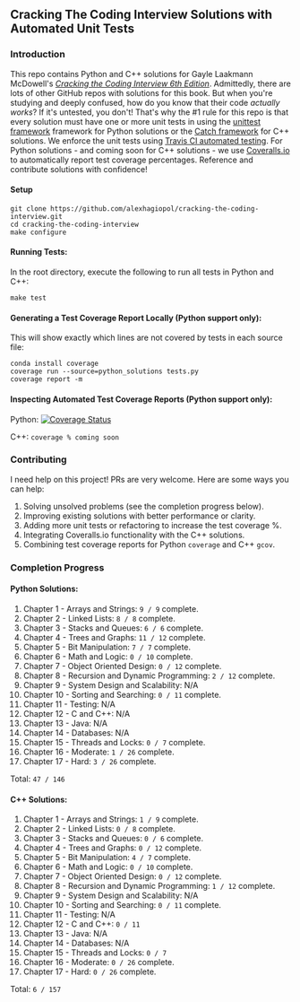 ## Cracking The Coding Interview Solutions with Automated Unit Tests

### Introduction
This repo contains Python and C++ solutions for Gayle Laakmann McDowell's [*Cracking the Coding Interview 6th Edition*](http://a.co/baneyGe). 
Admittedly, there are lots of other GitHub repos with solutions for this book. But when you're studying and deeply confused, 
how do you know that their code *actually works*? If it's untested, you don't! That's why the #1 rule for this repo is 
that every solution must have one or more unit tests in using the [unittest framework](https://docs.python.org/3.6/library/unittest.html) 
framework for Python solutions or the [Catch framework](https://github.com/philsquared/Catch) for C++ solutions. We enforce 
the unit tests using [Travis CI automated testing](https://travis-ci.org/alexhagiopol/cracking-the-coding-interview). 
For Python solutions - and coming soon for C++ solutions - we use [Coveralls.io](https://coveralls.io/github/alexhagiopol/cracking-the-coding-interview)
to automatically report test coverage percentages. Reference and contribute solutions with confidence!

#### Setup

    git clone https://github.com/alexhagiopol/cracking-the-coding-interview.git
    cd cracking-the-coding-interview
    make configure

#### Running Tests:
In the root directory, execute the following to run all tests in Python and C++:

    make test 

#### Generating a Test Coverage Report Locally (Python support only):
This will show exactly which lines are not covered by tests in each source file:

    conda install coverage
    coverage run --source=python_solutions tests.py
    coverage report -m

#### Inspecting Automated Test Coverage Reports (Python support only):
Python: [![Coverage Status](https://coveralls.io/repos/github/alexhagiopol/cracking-the-coding-interview/badge.svg?branch=master)](https://coveralls.io/github/alexhagiopol/cracking-the-coding-interview?branch=master)

C++: `coverage % coming soon`

### Contributing
I need help on this project! PRs are very welcome. Here are some ways you can help:

1. Solving unsolved problems (see the completion progress below).
2. Improving existing solutions with better performance or clarity.
3. Adding more unit tests or refactoring to increase the test coverage %.
4. Integrating Coveralls.io functionality with the C++ solutions.
5. Combining test coverage reports for Python `coverage` and C++ `gcov`.

### Completion Progress
#### Python Solutions:
1. Chapter 1 - Arrays and Strings: `9 / 9`  complete.    
2. Chapter 2 - Linked Lists: `8 / 8` complete.   
3. Chapter 3 - Stacks and Queues: `6 / 6`  complete.
4. Chapter 4 - Trees and Graphs: `11 / 12` complete.  
5. Chapter 5 - Bit Manipulation: `7 / 7`  complete.
6. Chapter 6 - Math and Logic: `0 / 10` complete.
7. Chapter 7 - Object Oriented Design: `0 / 12` complete. 
8. Chapter 8 - Recursion and Dynamic Programming: `2 / 12`  complete.
9. Chapter 9 - System Design and Scalability: N/A
10. Chapter 10 - Sorting and Searching: `0 / 11` complete.
11. Chapter 11 - Testing: N/A
12. Chapter 12 - C and C++: N/A
13. Chapter 13 - Java: N/A
14. Chapter 14 - Databases: N/A
15. Chapter 15 - Threads and Locks: `0 / 7` complete.
16. Chapter 16 - Moderate: `1 / 26` complete.
17. Chapter 17 - Hard: `3 / 26` complete.

Total: `47 / 146`

#### C++ Solutions:
1. Chapter 1 - Arrays and Strings: `1 / 9`  complete.    
2. Chapter 2 - Linked Lists: `0 / 8` complete.   
3. Chapter 3 - Stacks and Queues: `0 / 6`  complete.
4. Chapter 4 - Trees and Graphs: `0 / 12` complete.  
5. Chapter 5 - Bit Manipulation: `4 / 7`  complete.
6. Chapter 6 - Math and Logic: `0 / 10` complete.
7. Chapter 7 - Object Oriented Design: `0 / 12` complete. 
8. Chapter 8 - Recursion and Dynamic Programming: `1 / 12`  complete.
9. Chapter 9 - System Design and Scalability: N/A
10. Chapter 10 - Sorting and Searching: `0 / 11` complete.
11. Chapter 11 - Testing: N/A
12. Chapter 12 - C and C++: `0 / 11`
13. Chapter 13 - Java: N/A
14. Chapter 14 - Databases: N/A
15. Chapter 15 - Threads and Locks: `0 / 7`
16. Chapter 16 - Moderate: `0 / 26` complete.
17. Chapter 17 - Hard: `0 / 26` complete.

Total: `6 / 157`
